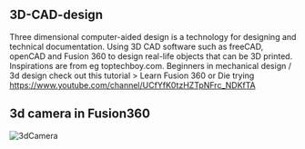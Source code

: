 <!DOCTYPE html>
<html>
<head>
<meta name="google-site-verification" content="QcZ8Bkl3bi8rfRzGh2US2C6z6djaIYuVnK4mccn8ZmU" /> </head>
<meta name="Njeri Olenkere" content="Design 3d in Fusion360.">
<meta name="keywords" content="3d,fussion360,cad,design">

<body></body>
</html>

## 3D-CAD-design
Three dimensional computer-aided design is a technology for designing and technical documentation.  Using 3D CAD software such as freeCAD, openCAD and Fusion 360 to design real-life objects that can be 3D printed. Inspirations are from eg toptechboy.com.
Beginners in mechanical design / 3d design check out this tutorial > Learn Fusion 360 or Die trying https://www.youtube.com/channel/UCfYfK0tzHZTpNFrc_NDKfTA

## 3d camera in Fusion360
![3dCamera](https://user-images.githubusercontent.com/50623449/182635245-0d982e66-a432-4889-91a4-69788f35a879.png)
